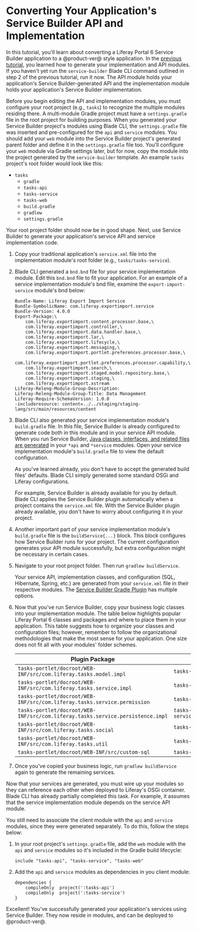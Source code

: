 # Converting Your Application's Service Builder API and Implementation [](id=converting-your-applications-service-builder-api-and-implementation)

In this tutorial, you'll learn about converting a Liferay Portal 6 Service Builder
application to a @product-ver@ style application. In the
[previous tutorial](/develop/tutorials/-/knowledge_base/7-1/converting-your-applications-portlet-classes-and-ui),
you learned how to generate your implementation and API modules. If you haven't
yet run the `service-builder` Blade CLI command outlined in step 2 of the
previous tutorial, run it now. The API module holds your application's Service
Builder-generated API and the implementation module holds your application's
Service Builder implementation.

Before you begin editing the API and implementation modules, you must
configure your root project (e.g., `tasks`) to recognize the multiple modules
residing there. A multi-module Gradle project must have a `settings.gradle`
file in the root project for building purposes. When you generated
your Service Builder project's modules using Blade CLI, the `settings.gradle`
file was inserted and pre-configured for the `api` and `service` modules. You
should add your `web` module into the Service Builder project's generated parent
folder and define it in the `settings.gradle` file too. You'll configure your
`web` module via Gradle settings later, but for now, copy the module into the
project generated by the `service-builder` template. An example `tasks`
project's root folder would look like this:

- `tasks`
    - `gradle`
    - `tasks-api`
    - `tasks-service`
    - `tasks-web`
    - `build.gradle`
    - `gradlew`
    - `settings.gradle`

Your root project folder should now be in good shape. Next, use Service
Builder to generate your application's service API and service implementation
code.

1.  Copy your traditional application's `service.xml` file into the
    implementation module's root folder (e.g., `tasks/tasks-service`).

2.  Blade CLI generated a `bnd.bnd` file for your service implementation module.
    Edit this `bnd.bnd` file to fit your application. For an example of
    a service implementation module's bnd file, examine the
    `export-import-service` module's bnd below:

        Bundle-Name: Liferay Export Import Service
        Bundle-SymbolicName: com.liferay.exportimport.service
        Bundle-Version: 4.0.0
        Export-Package:\
            com.liferay.exportimport.content.processor.base,\
            com.liferay.exportimport.controller,\
            com.liferay.exportimport.data.handler.base,\
            com.liferay.exportimport.lar,\
            com.liferay.exportimport.lifecycle,\
            com.liferay.exportimport.messaging,\
            com.liferay.exportimport.portlet.preferences.processor.base,\
            com.liferay.exportimport.portlet.preferences.processor.capability,\
            com.liferay.exportimport.search,\
            com.liferay.exportimport.staged.model.repository.base,\
            com.liferay.exportimport.staging,\
            com.liferay.exportimport.xstream
        Liferay-Releng-Module-Group-Description:
        Liferay-Releng-Module-Group-Title: Data Management
        Liferay-Require-SchemaVersion: 1.0.0
        -includeresource: content=../../staging/staging-lang/src/main/resources/content

3.  Blade CLI also generated your service implementation module's
    `build.gradle` file. In this file, Service Builder is already configured to
    generate code both in this module and in your service API module. When you
    run Service Builder,
    [Java classes, interfaces, and related files are generated](/develop/tutorials/-/knowledge_base/7-1/running-service-builder)
    in your `*api` and `*service` modules. Open your service implementation
    module's `build.gradle` file to view the default configuration.

    As you've learned already, you don't have to accept the generated build
    files' defaults. Blade CLI simply generated some standard OSGi and
    Liferay configurations.

    For example, Service Builder is already available for you by default. Blade
    CLI applies the Service Builder plugin automatically when a project contains
    the `service.xml` file. With the Service Builder plugin already available,
    you don't have to worry about configuring it in your project.

4.  Another important part of your service implementation module's
    `build.gradle` file is the `buildService{...}` block. This block configures
    how Service Builder runs for your project. The current configuration
    generates your API module successfully, but extra configuration might be
    necessary in certain cases.

5.  Navigate to your root project folder. Then run `gradlew buildService`.

    Your service API, implementation classes, and configuration (SQL,
    Hibernate, Spring, etc.) are generated from your `service.xml` file in
    their respective modules. The
    [Service Builder Gradle Plugin](/develop/reference/-/knowledge_base/7-1/service-builder-gradle-plugin)
    has multiple options.

6.  Now that you've run Service Builder, copy your business logic classes into
    your implementation module. The table below highlights popular Liferay
    Portal 6 classes and packages and where to place them in your application.
    This table suggests how to organize your classes and configuration files;
    however, remember to follow the organizational methodologies that make the
    most sense for your application. One size does not fit all with your
    modules' folder schemes.

    | Plugin Package | Module Package |
    |----------------|----------------|
    | `tasks-portlet/docroot/WEB-INF/src/com.liferay.tasks.model.impl` | `tasks-service/src/main/java/com.liferay.tasks.model.impl` | 
    | `tasks-portlet/docroot/WEB-INF/src/com.liferay.tasks.service.impl` | `tasks-service/src/main/java/com.liferay.tasks.service.impl` |
    | `tasks-portlet/docroot/WEB-INF/src/com.liferay.tasks.service.permission` | `tasks-service/src/main/java/com.liferay.tasks.service.permission` |
    | `tasks-portlet/docroot/WEB-INF/src/com.liferay.tasks.service.persistence.impl` | `tasks-service/src/main/java/com.liferay.tasks.service.persistence.impl` |
    | `tasks-portlet/docroot/WEB-INF/src/com.liferay.tasks.social` | `tasks-service/src/main/java/com.liferay.tasks.social` |
    | `tasks-portlet/docroot/WEB-INF/src/com.liferay.tasks.util` | `tasks-service/src/main/java/com.liferay.tasks.util` |
    | `tasks-portlet/docroot/WEB-INF/src/custom-sql` | `tasks-service/src/main/resources/META-INF/custom-sql` |

7.  Once you've copied your business logic, run `gradlew buildService` again to
    generate the remaining services.

Now that your services are generated, you must wire up your modules so they can
reference each other when deployed to Liferay's OSGi container. Blade CLI has
already partially completed this task. For example, it assumes that the service
implementation module depends on the service API module.

You still need to associate the client module with the `api` and `service`
modules, since they were generated separately. To do this, follow the steps
below:

1.  In your root project's `settings.gradle` file, add the `web` module with
    the `api` and `service` modules so it's included in the Gradle build
    lifecycle:

        include "tasks-api", "tasks-service", "tasks-web"

2.  Add the `api` and `service` modules as dependencies in you client module:

        dependencies {
            compileOnly  project(':tasks-api')
            compileOnly  project(':tasks-service')
        }

Excellent! You've successfully generated your application's services using
Service Builder. They now reside in modules, and can be deployed to
@product-ver@.
